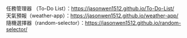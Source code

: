 任務管理器 （To-Do List）：https://jasonwen1512.github.io/To-Do-List/ <br>
天氣預報（weather-app）：https://jasonwen1512.github.io/weather-app/ <br>
隨機選擇器（random-selector）：https://jasonwen1512.github.io/random-selector/

